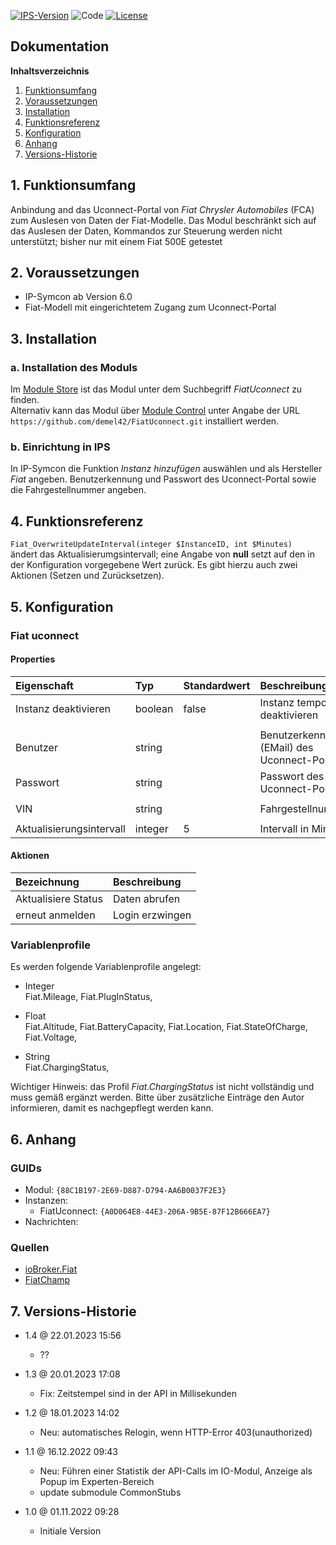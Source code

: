 [![IPS-Version](https://img.shields.io/badge/Symcon_Version-6.0+-red.svg)](https://www.symcon.de/service/dokumentation/entwicklerbereich/sdk-tools/sdk-php/)
![Code](https://img.shields.io/badge/Code-PHP-blue.svg)
[![License](https://img.shields.io/badge/License-CC%20BY--NC--SA%204.0-green.svg)](https://creativecommons.org/licenses/by-nc-sa/4.0/)

## Dokumentation

**Inhaltsverzeichnis**

1. [Funktionsumfang](#1-funktionsumfang)
2. [Voraussetzungen](#2-voraussetzungen)
3. [Installation](#3-installation)
4. [Funktionsreferenz](#4-funktionsreferenz)
5. [Konfiguration](#5-konfiguration)
6. [Anhang](#6-anhang)
7. [Versions-Historie](#7-versions-historie)

## 1. Funktionsumfang

Anbindung and das Uconnect-Portal von _Fiat Chrysler Automobiles_ (FCA) zum Auslesen von Daten der Fiat-Modelle. 
Das Modul beschränkt sich auf das Auslesen der Daten, Kommandos zur Steuerung werden nicht unterstützt; bisher nur mit einem Fiat 500E getestet

## 2. Voraussetzungen

- IP-Symcon ab Version 6.0<br>
- Fiat-Modell mit eingerichtetem Zugang zum Uconnect-Portal

## 3. Installation

### a. Installation des Moduls

Im [Module Store](https://www.symcon.de/service/dokumentation/komponenten/verwaltungskonsole/module-store/) ist das Modul unter dem Suchbegriff *FiatUconnect* zu finden.<br>
Alternativ kann das Modul über [Module Control](https://www.symcon.de/service/dokumentation/modulreferenz/module-control/) unter Angabe der URL `https://github.com/demel42/FiatUconnect.git` installiert werden.

### b. Einrichtung in IPS

In IP-Symcon die Funktion _Instanz hinzufügen_ auswählen und als Hersteller _Fiat_ angeben.
Benutzerkennung und Passwort des Uconnect-Portal sowie die Fahrgestellnummer angeben.

## 4. Funktionsreferenz

`Fiat_OverwriteUpdateInterval(integer $InstanceID, int $Minutes)`<br>
ändert das Aktualisierumgsintervall; eine Angabe von **null** setzt auf den in der Konfiguration vorgegebene Wert zurück.
Es gibt hierzu auch zwei Aktionen (Setzen und Zurücksetzen).

## 5. Konfiguration

### Fiat uconnect

#### Properties

| Eigenschaft               | Typ      | Standardwert | Beschreibung |
| :------------------------ | :------  | :----------- | :----------- |
| Instanz deaktivieren      | boolean  | false        | Instanz temporär deaktivieren |
|                           |          |              | |
| Benutzer                  | string   |              | Benutzerkennung (EMail) des Uconnect-Portals |
| Passwort                  | string   |              | Passwort des Uconnect-Portals |
|                           |          |              | |
| VIN                       | string   |              | Fahrgestellnummer |
|                           |          |              | |
| Aktualisierungsintervall  | integer  | 5            | Intervall in Minuten |

#### Aktionen

| Bezeichnung                | Beschreibung |
| :------------------------- | :----------- |
| Aktualisiere Status        | Daten abrufen |
| erneut anmelden            | Login erzwingen |

### Variablenprofile

Es werden folgende Variablenprofile angelegt:
* Integer<br>
Fiat.Mileage,
Fiat.PlugInStatus,

* Float<br>
Fiat.Altitude,
Fiat.BatteryCapacity,
Fiat.Location,
Fiat.StateOfCharge,
Fiat.Voltage,

* String<br>
Fiat.ChargingStatus,

Wichtiger Hinweis: das Profil _Fiat.ChargingStatus_ ist nicht vollständig und muss gemäß ergänzt werden. Bitte über zusätzliche Einträge den Autor informieren, damit es nachgepflegt werden kann.

## 6. Anhang

### GUIDs
- Modul: `{88C1B197-2E69-D887-D794-AA6B0037F2E3}`
- Instanzen:
  - FiatUconnect: `{A0D064E8-44E3-206A-9B5E-87F12B666EA7}`
- Nachrichten:

### Quellen
- [ioBroker.Fiat](https://github.com/TA2k/ioBroker.fiat.git)
- [FiatChamp](https://github.com/wubbl0rz/FiatChamp.git)

## 7. Versions-Historie

- 1.4 @ 22.01.2023 15:56
  - ??

- 1.3 @ 20.01.2023 17:08
  - Fix: Zeitstempel sind in der API in Millisekunden

- 1.2 @ 18.01.2023 14:02
  - Neu: automatisches Relogin, wenn HTTP-Error 403(unauthorized)

- 1.1 @ 16.12.2022 09:43
  - Neu: Führen einer Statistik der API-Calls im IO-Modul, Anzeige als Popup im Experten-Bereich
  - update submodule CommonStubs

- 1.0 @ 01.11.2022 09:28
  - Initiale Version
